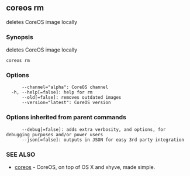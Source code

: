 ## coreos rm

deletes CoreOS image locally

### Synopsis


deletes CoreOS image locally

```
coreos rm
```

### Options

```
      --channel="alpha": CoreOS channel
  -h, --help[=false]: help for rm
      --old[=false]: removes outdated images
      --version="latest": CoreOS version
```

### Options inherited from parent commands

```
      --debug[=false]: adds extra verbosity, and options, for debugging purposes and/or power users
      --json[=false]: outputs in JSON for easy 3rd party integration
```

### SEE ALSO
* [coreos](coreos.md)	 - CoreOS, on top of OS X and xhyve, made simple.

